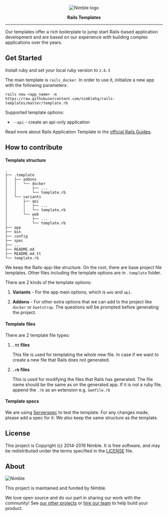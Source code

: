 <p align="center">
  <img alt="Nimble logo" src="https://assets.nimblehq.co/logo/light/logo-light-text-320.png" />
</p>

<p align="center">
  <strong>Rails Templates</strong>
</p>


---

Our templates offer a rich boilerplate to jump start Rails-based application development and are based on our experience 
with building complex applications over the years.

## Get Started

Install ruby and set your local ruby version to `2.6.5`

The main template is `rails_docker`. In order to use it, initialize a new app with the following parameters:

```
rails new <app_name> -m https://raw.githubusercontent.com/nimblehq/rails-templates/master/template.rb
```

Supported template options:
- `--api` - create an api-only application

Read more about Rails Application Template in the [official Rails Guides](https://guides.rubyonrails.org/rails_application_templates.html).

## How to contribute

#### Template structure

```
.
├── .template
│   ├── addons
│   │   └── docker
│   │       ├── ...
│   │       └── template.rb
│   └── variants
│       ├── api
│       │   ├── ...
│       │   └── template.rb
│       └── web
│           ├── ...
│           └── template.rb
├── app
├── bin
├── config
├── spec
├── ...
├── README.md
├── README.md.tt
└── template.rb
```

We keep the Rails-app-like structure. On the root, there are base project file templates. 
Other files including the template options are in `.template` folder.

There are 2 kinds of the template options:

1. **Variants** - For the app main options, which is `web` and `api`.
    
2. **Addons** - For other extra options that we can add to the project like `docker` or `bootstrap`. 
The questions will be prompted before generating the project.
    
#### Template files

There are 2 template file types:

1. **`.tt` files**

    This file is used for templating the whole new file. 
    In case if we want to create a new file that Rails does not generated.
    
2. **`.rb` files**

    This is used for modifying the files that Rails has generated.
    The file name should be the same as on the generated app. 
    If it is not a ruby file, append the `.rb` as an extension e.g. `Gemfile.rb`
    
#### Template specs

We are using [Serverspec](https://serverspec.org/) to test the template.
For any changes made, please add a spec for it. We also keep the same structure as the template.

## License

This project is Copyright (c) 2014-2019 Nimble. It is free software,
and may be redistributed under the terms specified in the [LICENSE] file.

[LICENSE]: /LICENSE

## About

![Nimble](https://assets.nimblehq.co/logo/dark/logo-dark-text-160.png)

This project is maintained and funded by Nimble.

We love open source and do our part in sharing our work with the community!
See [our other projects][community] or [hire our team][hire] to help build your product.

[community]: https://github.com/nimblehq
[hire]: https://nimblehq.co/
